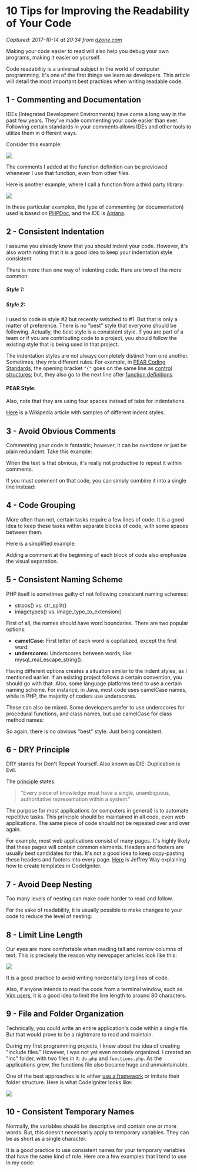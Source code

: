 # 10 Tips for Improving the Readability of Your Code

_Captured: 2017-10-14 at 20:34 from [dzone.com](https://dzone.com/articles/10-tips-how-to-improve-the-readability-of-your-sof?edition=333592&utm_source=Daily%20Digest&utm_medium=email&utm_campaign=Daily%20Digest%202017-10-14)_

Making your code easier to read will also help you debug your own programs, making it easier on yourself.

Code readability is a universal subject in the world of computer programming. It's one of the first things we learn as developers. This article will detail the most important best practices when writing readable code.

## 1 - Commenting and Documentation

IDEs (Integrated Development Environments) have come a long way in the past few years. They've made commenting your code easier than ever. Following certain standards in your comments allows IDEs and other tools to utilize them in different ways.

Consider this example:

![](https://cdn.tutsplus.com/net/uploads/legacy/516_code/readable_code_1.png)

The comments I added at the function definition can be previewed whenever I use that function, even from other files.

Here is another example, where I call a function from a third party library:

![](https://cdn.tutsplus.com/net/uploads/legacy/516_code/readable_code_2.png)

In these particular examples, the type of commenting (or documentation) used is based on [PHPDoc](http://www.phpdoc.org/), and the IDE is [Aptana](http://aptana.org/).

## 2 - Consistent Indentation

I assume you already know that you should indent your code. However, it's also worth noting that it is a good idea to keep your indentation style consistent.

There is more than one way of indenting code. Here are two of the more common:

##### Style 1:

##### Style 2:

I used to code in style #2 but recently switched to #1. But that is only a matter of preference. There is no "best" style that everyone should be following. Actually, the best style is a consistent style. If you are part of a team or if you are contributing code to a project, you should follow the existing style that is being used in that project.

The indentation styles are not always completely distinct from one another. Sometimes, they mix different rules. For example, in [PEAR Coding Standards](http://pear.php.net/manual/en/standards.php), the opening bracket `"{"` goes on the same line as [control structures](http://pear.php.net/manual/en/standards.control.php); but, they also go to the next line after [function definitions](http://pear.php.net/manual/en/standards.funcdef.php).

#### PEAR Style:

Also, note that they are using four spaces instead of tabs for indentations.

[Here](http://en.wikipedia.org/wiki/Indent_style) is a Wikipedia article with samples of different indent styles.

## 3 - Avoid Obvious Comments

Commenting your code is fantastic; however, it can be overdone or just be plain redundant. Take this example:

When the text is that obvious, it's really not productive to repeat it within comments.

If you must comment on that code, you can simply combine it into a single line instead:

## 4 - Code Grouping

More often than not, certain tasks require a few lines of code. It is a good idea to keep these tasks within separate blocks of code, with some spaces between them.

Here is a simplified example:

Adding a comment at the beginning of each block of code also emphasize the visual separation.

## 5 - Consistent Naming Scheme

PHP itself is sometimes guilty of not following consistent naming schemes:

  * strpos() vs. str_split()
  * imagetypes() vs. image_type_to_extension()

First of all, the names should have word boundaries. There are two popular options:

  * **camelCase:** First letter of each word is capitalized, except the first word.
  * **underscores:** Underscores between words, like: mysql_real_escape_string().

Having different options creates a situation similar to the indent styles, as I mentioned earlier. If an existing project follows a certain convention, you should go with that. Also, some language platforms tend to use a certain naming scheme. For instance, in Java, most code uses camelCase names, while in PHP, the majority of coders use underscores.

These can also be mixed. Some developers prefer to use underscores for procedural functions, and class names, but use camelCase for class method names:

So again, there is no obvious "best" style. Just being consistent.

## 6 - DRY Principle

DRY stands for Don't Repeat Yourself. Also known as DIE: Duplication is Evil.

The [principle](https://en.wikipedia.org/wiki/Don%27t_repeat_yourself) states:

> "Every piece of knowledge must have a single, unambiguous, authoritative representation within a system."

The purpose for most applications (or computers in general) is to automate repetitive tasks. This principle should be maintained in all code, even web applications. The same piece of code should not be repeated over and over again.

For example, most web applications consist of many pages. It's highly likely that these pages will contain common elements. Headers and footers are usually best candidates for this. It's not a good idea to keep copy-pasting these headers and footers into every page. [Here](http://screenr.com/YO7) is Jeffrey Way explaining how to create templates in CodeIgniter.

## 7 - Avoid Deep Nesting

Too many levels of nesting can make code harder to read and follow.

For the sake of readability, it is usually possible to make changes to your code to reduce the level of nesting:

## 8 - Limit Line Length

Our eyes are more comfortable when reading tall and narrow columns of text. This is precisely the reason why newspaper articles look like this:

![](https://cdn.tutsplus.com/net/uploads/legacy/516_code/newspaper.jpg)

It is a good practice to avoid writing horizontally long lines of code.

Also, if anyone intends to read the code from a terminal window, such as [Vim users](http://net.tutsplus.com/tutorials/other/venturing-into-vim-new-premium-video-series/), it is a good idea to limit the line length to around 80 characters.

## 9 - File and Folder Organization

Technically, you could write an entire application's code within a single file. But that would prove to be a nightmare to read and maintain.

During my first programming projects, I knew about the idea of creating "include files." However, I was not yet even remotely organized. I created an "inc" folder, with two files in it: `db.php` and `functions.php`. As the applications grew, the functions file also became huge and unmaintainable.

One of the best approaches is to either [use a framework](http://net.tutsplus.com/sessions/codeigniter-from-scratch/) or imitate their folder structure. Here is what CodeIgniter looks like:

![](https://cdn.tutsplus.com/net/uploads/legacy/516_code/readable_code_3.png)

## 10 - Consistent Temporary Names

Normally, the variables should be descriptive and contain one or more words. But, this doesn't necessarily apply to temporary variables. They can be as short as a single character.

It is a good practice to use consistent names for your temporary variables that have the same kind of role. Here are a few examples that I tend to use in my code:
